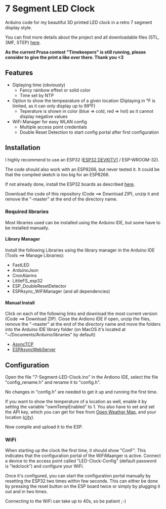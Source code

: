 # 7 Segment LED Clock

Arduino code for my beautiful 3D printed LED clock in a retro 7 segment display style.

You can find more details about the project and all downloadable files (STL, 3MF, STEP) [here](https://www.prusaprinters.org/prints/68013-7-segment-led-clock).

**As the current Prusa contest "Timekeepers" is still running, please consider to give the print a like over there. Thank you <3**

## Features

* Diplaying time (obviously)
  * Fancy rainbow effext or solid color
  * Time set by NTP
* Option to show the tempearature of a given location (Diplaying in °F is limited, as it can only display up to 99°F)
  * Teperature is shown in color (blue => cold, red => hot) as it cannot display negative values
* WiFi Manager for easy WLAN config
  * Multiple access point credentials
  * Double Reset Detection to start config portal after first configuration

## Installation

I highly recommend to use an ESP32 ([ESP32 DEVKITV1](https://www.aliexpress.com/item/4000152270368.html?spm=a2g0s.9042311.0.0.61af4c4dESOka0) / ESP-WROOM-32).

The code should also work with an ESP8266, but never tested it. It could be that the compiled sketch is too big for an ESP8266.

If not already done, install the ESP32 boards as described [here](https://randomnerdtutorials.com/installing-the-esp32-board-in-arduino-ide-windows-instructions/).

Download the code of this repository (Code ==> Download ZIP), unzip it and remove the "-master" at the end of the directory name.

### Required libraries

Most libraries used can be installed using the Arduino IDE, but some have to be installed manually.

#### Library Manager

Install the following Libraries using the library manager in the Arduino IDE (Tools ==> Manage Libraries):

* FastLED
* ArduinoJson
* CronAlarms
* LittleFS_esp32
* ESP_DoubleResetDetector
* ESPAsync_WiFiManager (and all dependencies)

#### Manual Install

Click on each of the following links and download the most current version (Code ==> Download ZIP). Close the Ardiono IDE if open, unzip the files, remove the "-master" at the end of the directory name and move the folders into the Arduino IDE library folder (on MacOS it's located at "~/Documents/Arduino/libraries" by default)

* [AsyncTCP](https://github.com/me-no-dev/AsyncTCP)
* [ESPAsyncWebServer](https://github.com/me-no-dev/ESPAsyncWebServer)



## Configuration

Open the file "7-Segment-LED-Clock.ino" in the Ardiono IDE, select the file "config_rename.h" and rename it to "config.h".

No changes in "config.h" are needed to get it up and running the first time.

If you want to show the temperature of a location as well, enable it by setting the variable "owmTempEnabled" to 1. You also have to set and set the API key, which you can get for free from [Open Weather Map](https://openweathermap.org/price), and your location ([city](https://openweathermap.org/current#name)).

Now compile and upload it to the ESP.

### WiFi

When starting up the clock the first time, it should show "ConF". This indicates that the configuration portal of the WiFiMaanger is active. Connect a device to the access point called "LED-Clock-Config" (default password is "ledclock") and configure your WiFi.

Once it's configured, you can start the configuration portal manually by resetting the ESP32 two times within few seconds. This can either be done by pressing the reset button on the ESP board twice or simply by plugging it out and in two times.

Connecting to the WiFi can take up to 40s, so be patient ;-)
